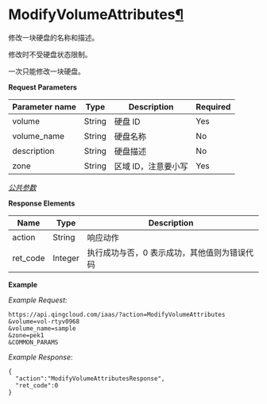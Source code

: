 ---
---

# ModifyVolumeAttributes[¶](#modifyvolumeattributes "永久链接至标题")

修改一块硬盘的名称和描述。

修改时不受硬盘状态限制。

一次只能修改一块硬盘。

**Request Parameters**

| Parameter name | Type | Description | Required |
| --- | --- | --- | --- |
| volume | String | 硬盘 ID | Yes |
| volume_name | String | 硬盘名称 | No |
| description | String | 硬盘描述 | No |
| zone | String | 区域 ID，注意要小写 | Yes |

[_公共参数_](../../common/parameters.html#api-common-parameters)

**Response Elements**

| Name | Type | Description |
| --- | --- | --- |
| action | String | 响应动作 |
| ret_code | Integer | 执行成功与否，0 表示成功，其他值则为错误代码 |

**Example**

_Example Request_:

```
https://api.qingcloud.com/iaas/?action=ModifyVolumeAttributes
&volume=vol-rtyv0968
&volume_name=sample
&zone=pek1
&COMMON_PARAMS
```

_Example Response_:

```
{
  "action":"ModifyVolumeAttributesResponse",
  "ret_code":0
}
```

